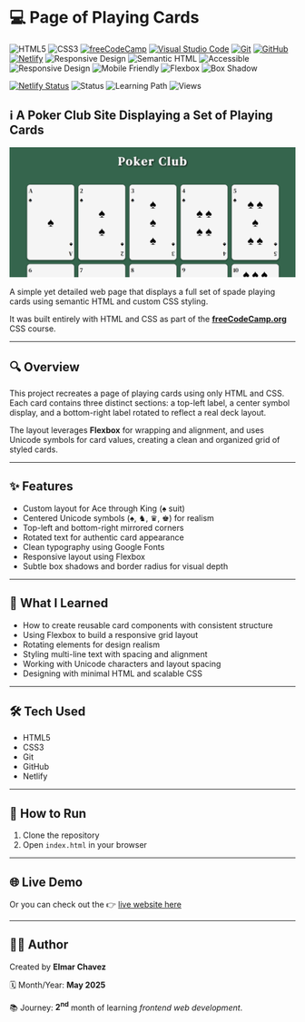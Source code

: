 # 💻 Page of Playing Cards

![HTML5](https://img.shields.io/badge/HTML5-E34F26?style=for-the-badge&logo=html5&logoColor=white)
![CSS3](https://img.shields.io/badge/CSS3-1572B6?style=for-the-badge&logo=css3&logoColor=white)
[![freeCodeCamp](https://img.shields.io/badge/freeCodeCamp-27273D?style=for-the-badge&logo=freecodecamp&logoColor=white)](https://www.freecodecamp.org/)
[![Visual Studio Code](https://img.shields.io/badge/VS%20Code-007ACC?style=for-the-badge&logo=visual-studio-code&logoColor=white)](https://code.visualstudio.com/)
[![Git](https://img.shields.io/badge/Git-F05032?style=for-the-badge&logo=git&logoColor=white)](https://git-scm.com/)
[![GitHub](https://img.shields.io/badge/GitHub-181717?style=for-the-badge&logo=github&logoColor=white)](https://github.com/)
[![Netlify](https://img.shields.io/badge/Netlify-00C7B7?style=for-the-badge&logo=netlify&logoColor=white)](https://www.netlify.com/)
![Responsive Design](https://img.shields.io/badge/Responsive%20Design-2196F3?style=for-the-badge&logo=responsive&logoColor=white)
![Semantic HTML](https://img.shields.io/badge/Semantic%20HTML-ff9800?style=for-the-badge)
![Accessible](https://img.shields.io/badge/Accessibility-A11Y-0052cc?style=for-the-badge)
![Responsive Design](https://img.shields.io/badge/Responsive%20Design-2196F3?style=for-the-badge&logo=responsive&logoColor=white)
![Mobile Friendly](https://img.shields.io/badge/Mobile%20Friendly-%E2%9C%85-1E293B?style=for-the-badge&logo=responsive-design&logoColor=white)
![Flexbox](https://img.shields.io/badge/Flexbox-Powered-blueviolet?style=for-the-badge)
![Box Shadow](https://img.shields.io/badge/Box%20Shadow-Used-important?style=for-the-badge)

[![Netlify Status](https://api.netlify.com/api/v1/badges/2f2cbbe4-9f1c-4252-86d9-02747aea3823/deploy-status)](https://page-of-playing-cards-fcc-jiro.netlify.app/)
![Status](https://img.shields.io/badge/status-complete-brightgreen)
![Learning Path](https://img.shields.io/badge/learning%20path-month%202-blue)
![Views](https://visitor-badge.laobi.icu/badge?page_id=CodingWithJiro.freecodecamp-css-page-of-playing-cards&left_text=repo%20views)

## ℹ️ A Poker Club Site Displaying a Set of Playing Cards

![Screenshot of the project](./screenshot.png)

A simple yet detailed web page that displays a full set of spade playing cards using semantic HTML and custom CSS styling.

It was built entirely with HTML and CSS as part of the [**freeCodeCamp.org**](https://www.freecodecamp.org/learn/full-stack-developer/) CSS course.

---

## 🔍 Overview

This project recreates a page of playing cards using only HTML and CSS. Each card contains three distinct sections: a top-left label, a center symbol display, and a bottom-right label rotated to reflect a real deck layout.

The layout leverages **Flexbox** for wrapping and alignment, and uses Unicode symbols for card values, creating a clean and organized grid of styled cards.

---

## ✨ Features

- Custom layout for Ace through King (♠️ suit)
- Centered Unicode symbols (♠, ♞, ♛, ♚) for realism
- Top-left and bottom-right mirrored corners
- Rotated text for authentic card appearance
- Clean typography using Google Fonts
- Responsive layout using Flexbox
- Subtle box shadows and border radius for visual depth

---

## 🧠 What I Learned

- How to create reusable card components with consistent structure
- Using Flexbox to build a responsive grid layout
- Rotating elements for design realism
- Styling multi-line text with spacing and alignment
- Working with Unicode characters and layout spacing
- Designing with minimal HTML and scalable CSS

---

## 🛠️ Tech Used

- HTML5
- CSS3
- Git
- GitHub
- Netlify

---

## 🚀 How to Run

1. Clone the repository
2. Open `index.html` in your browser

---

## 🌐 Live Demo

Or you can check out the 👉 [live website here](https://page-of-playing-cards-fcc-jiro.netlify.app/)

---

## 🧑‍💻 Author

Created by **Elmar Chavez**

🗓️ Month/Year: **May 2025**

📚 Journey: **2<sup>nd</sup>** month of learning _frontend web development_.
